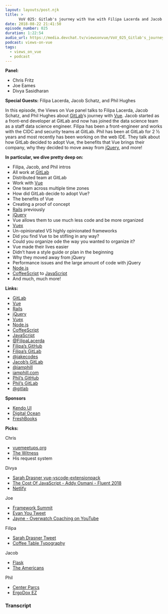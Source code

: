 ```yaml
---
layout: layouts/post.njk
title: >
      VoV 025: Gitlab's journey with Vue with Filipa Lacerda and Jacob Schatz
date: 2018-08-22 21:41:50
episode_number: 025
duration: 1:22:54
audio_url: https://media.devchat.tv/viewsonvue/VoV_025_Gitlab's_journey_with_Vue_with_Filipa%20Lacerda%20and-Jacob_Schatz.mp3
podcast: views-on-vue
tags: 
  - views_on_vue
  - podcast
---
```


 **Panel:**

- Chris Fritz
- Joe Eames
- Divya Sasidharan

**Special Guests:** Filipa Lacerda, Jacob Schatz, and Phil Hughes

In this episode, the Views on Vue panel talks to Filipa Lacerda, Jacob Schatz, and Phil Hughes about [GitLab](https://about.gitlab.com/)’s journey with [Vue](https://vuejs.org/). Jacob started as a front-end developer at GitLab and now has joined the data science team as a staff data science engineer. Filipa has been a front-engineer and works with the CIDC and security teams at GitLab. Phil has been at GitLab for 2 ½ years and most recently has been working on the web IDE. They talk about how GitLab decided to adopt Vue, the benefits that Vue brings their company, why they decided to move away from [jQuery](https://jquery.com/), and more!

**In particular, we dive pretty deep on:**

- Filipa, Jacob, and Phil intros
- All work at [GitLab](https://about.gitlab.com/)
- Distributed team at GitLab
- Work with [Vue](https://vuejs.org/)
- One team across multiple time zones
- How did GitLab decide to adopt Vue?
- The benefits of Vue 
- Creating a proof of concept
- [Rails](https://rubyonrails.org/) previously
- [jQuery](https://jquery.com/)
- Vue allows them to use much less code and be more organized
- [Vuex](https://vuex.vuejs.org/guide/)
- Un-opinionated VS highly opinionated frameworks
- Did you find Vue to be stifling in any way?
- Could you organize ode the way you wanted to organize it?
- Vue made their lives easier
- Didn’t have a style guide or plan in the beginning
- Why they moved away from jQuery
- Performance issues and the large amount of code with jQuery
- [Node.js](https://nodejs.org/en/)
- [CoffeeScript](https://coffeescript.org/) to [JavaScript](https://www.javascript.com/)
- And much, much more! 

**Links:**

- [GitLab](https://about.gitlab.com/)
- [Vue](https://vuejs.org/)
- [Rails](https://rubyonrails.org/)
- [jQuery](https://jquery.com/)
- [Vuex](https://vuex.vuejs.org/guide/)
- [Node.js](https://nodejs.org/en/)
- [CoffeeScript](https://coffeescript.org/)
- [JavaScript](https://www.javascript.com/)
- [@FilipaLacerda](https://twitter.com/filipalacerda?lang=en)
- [Filipa’s GitHub](https://github.com/filipalacerda)
- [Filipa’s GitLab](https://gitlab.com/filipa)
- [@jakecodes](https://twitter.com/jakecodes?lang=en)
- [Jacob’s GitLab](https://gitlab.com/jschatz1)
- [@iamphill](https://twitter.com/iamphill?lang=en)
- [iamphill.com](https://iamphill.com/)
- [Phil’s GitHub](https://github.com/iamphill)
- [Phil’s GitLab](https://gitlab.com/iamphill)
- [@gitlab](https://twitter.com/gitlab?ref_src=twsrc%255Egoogle%257Ctwcamp%255Eserp%257Ctwgr%255Eauthor)

**Sponsors**

- [Kendo UI](https://www.telerik.com/kendo-angular-ui/?utm_medium=cpm&utm_source=adventuresinng&utm_campaign=dt-kendo-ang2-nov16&utm_content=audio)
- [Digital Ocean](https://www.digitalocean.com/)
- [FreshBooks](https://www.freshbooks.com/invoice?ref=11731&utm_source=pbm&utm_medium=affiliate-program&utm_influencer=419364&utm_campaign=podcast-influencers)

**Picks:**

Chris

- [vuemeetups.org](https://www.vuemeetups.org/)
- [The Witness](https://store.steampowered.com/app/210970/The_Witness/)
- His request system

Divya

- [Sarah Drasner vue-vscode-extensionpack](https://github.com/sdras/vue-vscode-extensionpack)
- [The Cost Of JavaScript - Addy Osmani - Fluent 2018](https://www.youtube.com/watch?v=63I-mEuSvGA)
- [Netlify](https://www.netlify.com/)

Joe

- [Framework Summit](https://www.frameworksummit.com/)
- [Evan You Tweet](https://twitter.com/youyuxi/status/1009570018202439680)
- [Jayne - Overwatch Coaching on YouTube](https://www.youtube.com/channel/UCMoNOUJPZTjA1w3ttT819SA)

Filipa

- [Sarah Drasner Tweet](https://twitter.com/sarah_edo/status/1006907936977743873)
- [Coffee Table Typography](http://ricardofilipe.com/coffeetabletype/)

Jacob

- [Flask](http://flask.pocoo.org/)
- [The Americans](https://en.wikipedia.org/wiki/The_Americans_(2013_TV_series))

Phil

- [Center Parcs](https://www.centerparcs.co.uk/)
- [ErgoDox EZ](https://ergodox-ez.com/)


### Transcript


